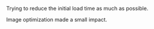 Trying to reduce the initial load time as much as possible.

Image optimization made a small impact.
